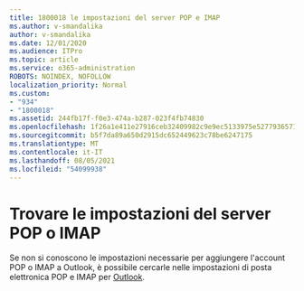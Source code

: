 ```yaml
---
title: 1800018 le impostazioni del server POP e IMAP
ms.author: v-smandalika
author: v-smandalika
ms.date: 12/01/2020
ms.audience: ITPro
ms.topic: article
ms.service: o365-administration
ROBOTS: NOINDEX, NOFOLLOW
localization_priority: Normal
ms.custom:
- "934"
- "1800018"
ms.assetid: 244fb17f-f0e3-474a-b287-023f4fb74830
ms.openlocfilehash: 1f26a1e411e27916ceb32409982c9e9ec5133975e527793657160b598f7da892
ms.sourcegitcommit: b5f7da89a650d2915dc652449623c78be6247175
ms.translationtype: MT
ms.contentlocale: it-IT
ms.lasthandoff: 08/05/2021
ms.locfileid: "54099938"
---
```

# <a name="find-your-pop-or-imap-server-settings"></a>Trovare le impostazioni del server POP o IMAP

Se non si conoscono le impostazioni necessarie per aggiungere l'account POP o IMAP a Outlook, è possibile cercarle nelle impostazioni di posta elettronica POP e IMAP per [Outlook](https://support.office.com/article/8361e398-8af4-4e97-b147-6c6c4ac95353.aspx).
  
 